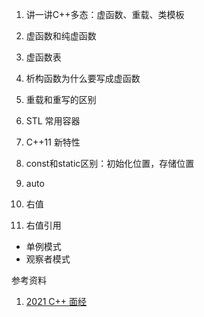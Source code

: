 

1. 讲一讲C++多态：虚函数、重载、类模板

2. 虚函数和纯虚函数

3. 虚函数表

4. 析构函数为什么要写成虚函数

5. 重载和重写的区别

6. STL 常用容器

7. C++11 新特性

8. const和static区别：初始化位置，存储位置

9. auto

10. 右值

11. 右值引用

    



* 单例模式
* 观察者模式





参考资料

1. [2021 C++ 面经](https://blog.csdn.net/weixin_44821251/article/details/117697945)